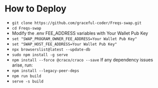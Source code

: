# How to Deploy

  - `git clone https://github.com/graceful-coder/Freqs-swap.git`
  - `cd Freqs-swap`
  - Modify the .env FEE_ADDRESS variables with Your Wallet Pub Key
  - `set "SWAP_PROGRAM_OWNER_FEE_ADDRESS=Your Wallet Pub Key"`
  - `set "SWAP_HOST_FEE_ADDRESS=Your Wallet Pub Key"`
  - `npx browserslist@latest --update-db`
  - `sudo npm install -g serve`
  - `npm install --force @craco/craco --save`
  If any dependency issues arise, run:
  - `npm install --legacy-peer-deps`
  - `npm run build`
  - `serve -s build`

